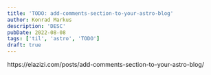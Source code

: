 ```yaml
---
title: 'TODO: add-comments-section-to-your-astro-blog'
author: Konrad Markus
description: 'DESC'
pubDate: 2022-08-08
tags: ['til', 'astro', 'TODO']
draft: true
---
```


<p>https://elazizi.com/posts/add-comments-section-to-your-astro-blog/</p>
